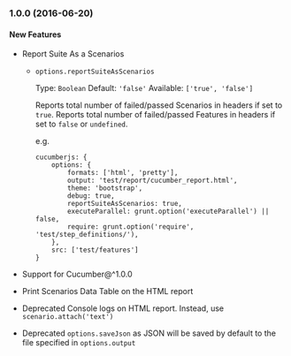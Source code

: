 ### 1.0.0 (2016-06-20)

#### New Features

* Report Suite As a Scenarios
    * `options.reportSuiteAsScenarios`
        
        Type: `Boolean`
        Default: `'false'`
        Available: `['true', 'false']`

        Reports total number of failed/passed Scenarios in headers if set to `true`. 
        Reports total number of failed/passed Features in headers if set to `false` or `undefined`.
        
        e.g. 
        
        ```
        cucumberjs: {
            options: {
                formats: ['html', 'pretty'],
                output: 'test/report/cucumber_report.html',
                theme: 'bootstrap',
                debug: true,
                reportSuiteAsScenarios: true,
                executeParallel: grunt.option('executeParallel') || false,
                require: grunt.option('require', 'test/step_definitions/'),
            },
            src: ['test/features']
        }
        ```

* Support for Cucumber@^1.0.0

* Print Scenarios Data Table on the HTML report

* Deprecated Console logs on HTML report. Instead, use `scenario.attach('text')` 

* Deprecated `options.saveJson` as JSON will be saved by default to the file specified in `options.output`
